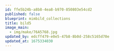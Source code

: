 ```yaml
---
id: ffe5b24b-a8b8-4ea8-b970-850803e54cd2
published: false
blueprint: mimbild_collections
title: bild5
image_main:
  - img/make/76A5768.jpg
updated_by: edcff479-e0e5-47b8-8b0d-258c5165d70e
updated_at: 1675334030
---
```

